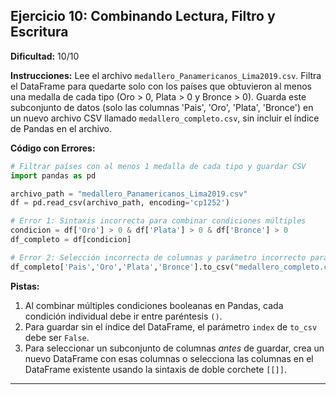 ## Ejercicio 10: Combinando Lectura, Filtro y Escritura

**Dificultad:** 10/10

**Instrucciones:** Lee el archivo `medallero_Panamericanos_Lima2019.csv`. Filtra el DataFrame para quedarte solo con los países que obtuvieron al menos una medalla de cada tipo (Oro > 0, Plata > 0 y Bronce > 0). Guarda este subconjunto de datos (solo las columnas 'Pais', 'Oro', 'Plata', 'Bronce') en un nuevo archivo CSV llamado `medallero_completo.csv`, sin incluir el índice de Pandas en el archivo.

**Código con Errores:**

```python
# Filtrar países con al menos 1 medalla de cada tipo y guardar CSV
import pandas as pd

archivo_path = "medallero_Panamericanos_Lima2019.csv"
df = pd.read_csv(archivo_path, encoding='cp1252')

# Error 1: Sintaxis incorrecta para combinar condiciones múltiples
condicion = df['Oro'] > 0 & df['Plata'] > 0 & df['Bronce'] > 0
df_completo = df[condicion]

# Error 2: Selección incorrecta de columnas y parámetro incorrecto para no guardar índice
df_completo['Pais','Oro','Plata','Bronce'].to_csv("medallero_completo.csv", index=True) # Error 3: Selección de columnas

```

**Pistas:**

1.  Al combinar múltiples condiciones booleanas en Pandas, cada condición individual debe ir entre paréntesis `()`.
2.  Para guardar sin el índice del DataFrame, el parámetro `index` de `to_csv` debe ser `False`.
3.  Para seleccionar un subconjunto de columnas *antes* de guardar, crea un nuevo DataFrame con esas columnas o selecciona las columnas en el DataFrame existente usando la sintaxis de doble corchete `[[]]`.

---
```

